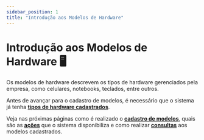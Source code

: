 ```yaml
---
sidebar_position: 1
title: "Introdução aos Modelos de Hardware"
---
```


# Introdução aos Modelos de Hardware :desktop_computer:

Os modelos de hardware descrevem os tipos de hardware gerenciados pela empresa, como celulares, notebooks, teclados, entre outros.

Antes de avançar para o cadastro de modelos, é necessário que o sistema já tenha **[tipos de hardware cadastrados](docs\product_models\hardware_types\create.md)**.

Veja nas próximas páginas como é realizado o **[cadastro de modelos](./create_models.md)**, quais são as **[ações](./actions.md)** que o sistema disponibiliza e como realizar **[consultas](./list.md)** aos modelos cadastrados.
